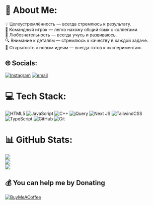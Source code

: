 # 💫 About Me:
💡 Целеустремлённость — всегда стремлюсь к результату.<br>🤝 Командный игрок — легко нахожу общий язык с коллегами.<br>🚀 Любознательность — всегда учусь и развиваюсь.<br>🔍 Внимание к деталям — стремлюсь к качеству в каждой задаче.<br>🌱 Открытость к новым идеям — всегда готов к экспериментам.


## 🌐 Socials:
[![Instagram](https://img.shields.io/badge/Instagram-%23E4405F.svg?logo=Instagram&logoColor=white)](https://instagram.com/imvvv.x) [![email](https://img.shields.io/badge/Email-D14836?logo=gmail&logoColor=white)](mailto:imv05@inbox.ru) 

# 💻 Tech Stack:
![HTML5](https://img.shields.io/badge/html5-%23E34F26.svg?style=for-the-badge&logo=html5&logoColor=white) ![JavaScript](https://img.shields.io/badge/javascript-%23323330.svg?style=for-the-badge&logo=javascript&logoColor=%23F7DF1E) ![C++](https://img.shields.io/badge/c++-%2300599C.svg?style=for-the-badge&logo=c%2B%2B&logoColor=white) ![jQuery](https://img.shields.io/badge/jquery-%230769AD.svg?style=for-the-badge&logo=jquery&logoColor=white) ![Next JS](https://img.shields.io/badge/Next-black?style=for-the-badge&logo=next.js&logoColor=white) ![TailwindCSS](https://img.shields.io/badge/tailwindcss-%2338B2AC.svg?style=for-the-badge&logo=tailwind-css&logoColor=white) ![TypeScript](https://img.shields.io/badge/typescript-%23007ACC.svg?style=for-the-badge&logo=typescript&logoColor=white) ![GitHub](https://img.shields.io/badge/github-%23121011.svg?style=for-the-badge&logo=github&logoColor=white) ![Git](https://img.shields.io/badge/git-%23F05033.svg?style=for-the-badge&logo=git&logoColor=white)
# 📊 GitHub Stats:
![](https://github-readme-stats.vercel.app/api?username=w3llw&theme=dark&hide_border=false&include_all_commits=true&count_private=false)<br/>
![](https://nirzak-streak-stats.vercel.app/?user=w3llw&theme=dark&hide_border=false)<br/>
![](https://github-readme-stats.vercel.app/api/top-langs/?username=w3llw&theme=dark&hide_border=false&include_all_commits=true&count_private=false&layout=compact)

  ## 💰 You can help me by Donating
  [![BuyMeACoffee](https://img.shields.io/badge/Buy%20Me%20a%20Coffee-ffdd00?style=for-the-badge&logo=buy-me-a-coffee&logoColor=black)](https://buymeacoffee.com/w3llw) 

  
<!-- Proudly created with GPRM ( https://gprm.itsvg.in ) -->
